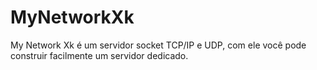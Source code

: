 # MyNetworkXk
My Network Xk é um servidor socket TCP/IP e UDP, com ele você pode construir facilmente um servidor dedicado.
